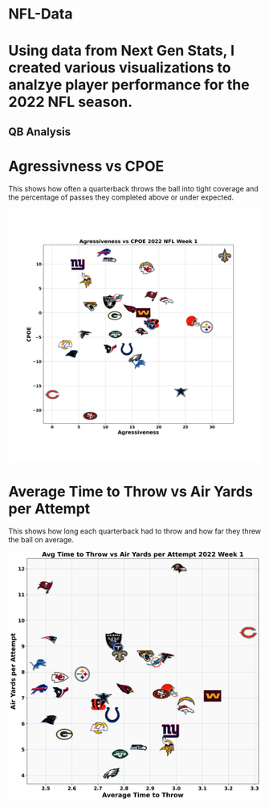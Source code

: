 # NFL-Data
# Using data from Next Gen Stats, I created various visualizations to analzye player performance for the 2022 NFL season.

## QB Analysis
# Agressivness vs CPOE
This shows how often a quarterback throws the ball into tight coverage and the percentage of passes they completed above or under expected.

![Agressiveness_vs_CPOE](Week_1/Images/Agressiveness_vs_CPOE.png)

# Average Time to Throw vs Air Yards per Attempt
This shows how long each quarterback had to throw and how far they threw the ball on average.

![AvgTimeThrow_vs_AirYardsAttempt](Week_1/Images/AvgTimeThrow_vs_AirYardsAttempt.png)
